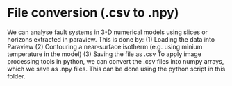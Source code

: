 # File conversion (.csv to .npy)
We can analyse fault systems in 3-D numerical models using slices or horizons extracted in paraview. This is done by:
(1) Loading the data into Paraview
(2) Contouring a near-surface isotherm (e.g. using minium temperature in the model)
(3) Saving the file as .csv
To apply image processing tools in python, we can convert the .csv files into numpy arrays, which we save as .npy files. This can be done using the python script in this folder.
